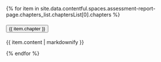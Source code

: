 <div class="usa-accordion">
    {% for item in site.data.contentful.spaces.assessment-report-page.chapters_list.chaptersList[0].chapters %}
        <h4 class="usa-accordion__heading">
            <button
            class="usa-accordion__button"
            aria-expanded="false"
            aria-controls="c-a{{forloop.index}}"
            >
                {{ item.chapter }}
            </button>
        </h4>
        <div id="c-a{{forloop.index}}" class="usa-accordion__content usa-prose">
            <p>
                {{ item.content | markdownify }}
            </p>
        </div>
    {% endfor %}
</div>
